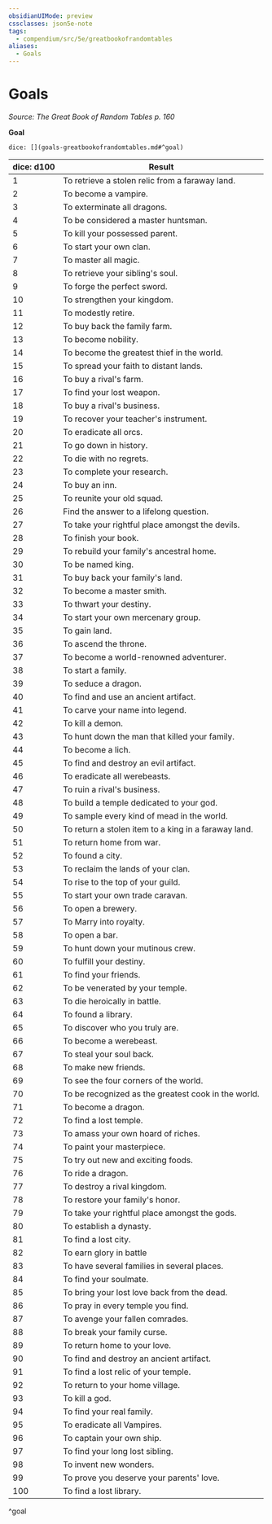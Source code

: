 ```yaml
---
obsidianUIMode: preview
cssclasses: json5e-note
tags:
  - compendium/src/5e/greatbookofrandomtables
aliases:
  - Goals
---
```

# Goals
*Source: The Great Book of Random Tables p. 160* 

**Goal**

`dice: [](goals-greatbookofrandomtables.md#^goal)`

| dice: d100 | Result |
|------------|--------|
| 1 | To retrieve a stolen relic from a faraway land. |
| 2 | To become a vampire. |
| 3 | To exterminate all dragons. |
| 4 | To be considered a master huntsman. |
| 5 | To kill your possessed parent. |
| 6 | To start your own clan. |
| 7 | To master all magic. |
| 8 | To retrieve your sibling's soul. |
| 9 | To forge the perfect sword. |
| 10 | To strengthen your kingdom. |
| 11 | To modestly retire. |
| 12 | To buy back the family farm. |
| 13 | To become nobility. |
| 14 | To become the greatest thief in the world. |
| 15 | To spread your faith to distant lands. |
| 16 | To buy a rival's farm. |
| 17 | To find your lost weapon. |
| 18 | To buy a rival's business. |
| 19 | To recover your teacher's instrument. |
| 20 | To eradicate all orcs. |
| 21 | To go down in history. |
| 22 | To die with no regrets. |
| 23 | To complete your research. |
| 24 | To buy an inn. |
| 25 | To reunite your old squad. |
| 26 | Find the answer to a lifelong question. |
| 27 | To take your rightful place amongst the devils. |
| 28 | To finish your book. |
| 29 | To rebuild your family's ancestral home. |
| 30 | To be named king. |
| 31 | To buy back your family's land. |
| 32 | To become a master smith. |
| 33 | To thwart your destiny. |
| 34 | To start your own mercenary group. |
| 35 | To gain land. |
| 36 | To ascend the throne. |
| 37 | To become a world-renowned adventurer. |
| 38 | To start a family. |
| 39 | To seduce a dragon. |
| 40 | To find and use an ancient artifact. |
| 41 | To carve your name into legend. |
| 42 | To kill a demon. |
| 43 | To hunt down the man that killed your family. |
| 44 | To become a lich. |
| 45 | To find and destroy an evil artifact. |
| 46 | To eradicate all werebeasts. |
| 47 | To ruin a rival's business. |
| 48 | To build a temple dedicated to your god. |
| 49 | To sample every kind of mead in the world. |
| 50 | To return a stolen item to a king in a faraway land. |
| 51 | To return home from war. |
| 52 | To found a city. |
| 53 | To reclaim the lands of your clan. |
| 54 | To rise to the top of your guild. |
| 55 | To start your own trade caravan. |
| 56 | To open a brewery. |
| 57 | To Marry into royalty. |
| 58 | To open a bar. |
| 59 | To hunt down your mutinous crew. |
| 60 | To fulfill your destiny. |
| 61 | To find your friends. |
| 62 | To be venerated by your temple. |
| 63 | To die heroically in battle. |
| 64 | To found a library. |
| 65 | To discover who you truly are. |
| 66 | To become a werebeast. |
| 67 | To steal your soul back. |
| 68 | To make new friends. |
| 69 | To see the four corners of the world. |
| 70 | To be recognized as the greatest cook in the world. |
| 71 | To become a dragon. |
| 72 | To find a lost temple. |
| 73 | To amass your own hoard of riches. |
| 74 | To paint your masterpiece. |
| 75 | To try out new and exciting foods. |
| 76 | To ride a dragon. |
| 77 | To destroy a rival kingdom. |
| 78 | To restore your family's honor. |
| 79 | To take your rightful place amongst the gods. |
| 80 | To establish a dynasty. |
| 81 | To find a lost city. |
| 82 | To earn glory in battle |
| 83 | To have several families in several places. |
| 84 | To find your soulmate. |
| 85 | To bring your lost love back from the dead. |
| 86 | To pray in every temple you find. |
| 87 | To avenge your fallen comrades. |
| 88 | To break your family curse. |
| 89 | To return home to your love. |
| 90 | To find and destroy an ancient artifact. |
| 91 | To find a lost relic of your temple. |
| 92 | To return to your home village. |
| 93 | To kill a god. |
| 94 | To find your real family. |
| 95 | To eradicate all Vampires. |
| 96 | To captain your own ship. |
| 97 | To find your long lost sibling. |
| 98 | To invent new wonders. |
| 99 | To prove you deserve your parents' love. |
| 100 | To find a lost library. |
^goal
